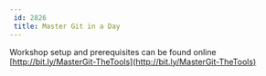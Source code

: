 ```yaml
---
 id: 2826
 title: Master Git in a Day
---
```

Workshop setup and prerequisites can be found online [http://bit.ly/MasterGit-TheTools](http://bit.ly/MasterGit-TheTools)
